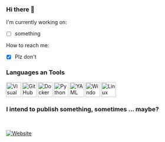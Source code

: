 ### Hi there 👋

I'm currently working on:
- [ ] something

How to reach me:
- [x] Plz don't

### Languages an Tools

<img align="left" alt="Visual Studio Code" width="40px" src=https://upload.wikimedia.org/wikipedia/commons/9/9a/Visual_Studio_Code_1.35_icon.svg />
<img align="left" alt="GitHub" width="40px" src="https://camo.githubusercontent.com/b079fe922f00c4b86f1b724fbc2e8141c468794ce8adbc9b7456e5e1ad09c622/68747470733a2f2f6564656e742e6769746875622e696f2f537570657254696e7949636f6e732f696d616765732f7376672f6769746875622e737667" />
<img align="left" alt="Docker" width="40px" src="https://camo.githubusercontent.com/b9279edfece526123a96af67ea002acdd47e84e5ad05126faa08ab3332f8a9ef/68747470733a2f2f6564656e742e6769746875622e696f2f537570657254696e7949636f6e732f696d616765732f7376672f646f636b65722e737667" />
<img align="left" alt="Python" width="40px" src="https://camo.githubusercontent.com/aa96ee3a3352c9c3c2161d3e95698d0885a277ab85d617fe77912627d37a3959/68747470733a2f2f6564656e742e6769746875622e696f2f537570657254696e7949636f6e732f696d616765732f7376672f707974686f6e2e737667" />
<img align="left" alt="YAML" width="40px" src="https://upload.wikimedia.org/wikipedia/commons/6/63/YAML_logo_in_SVG_format.svg" />
<img align="left" alt="Windows" width="40px" src="https://camo.githubusercontent.com/05eece38536aac5c8437e2cb46362e545443a80922c5e28463530726a6d186ac/68747470733a2f2f6564656e742e6769746875622e696f2f537570657254696e7949636f6e732f696d616765732f7376672f77696e646f77732e737667" />
<img aling="left" alt="Linux" width="40px" src="https://camo.githubusercontent.com/875b2967090ac970937698e92e1bfeefdc6168b9afb428aabfe321e19d549d74/68747470733a2f2f6564656e742e6769746875622e696f2f537570657254696e7949636f6e732f696d616765732f7376672f6c696e75782e737667" />

<!-- 👌 https://github.com/edent/SuperTinyIcons 👌-->

### I intend to publish something, sometimes ... maybe?

<br />

[![Website](https://img.shields.io/website?label=BLOG&style=for-the-badge&url=https%3A%2F%2Flwarnt.github.io%2Fblog)](https://lwarnt.github.io/blog)

<!-- BLOG-POST-LIST:START -->
<!-- BLOG-POST-LIST:END -->
